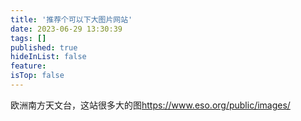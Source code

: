 ```yaml
---
title: '推荐个可以下大图片网站'
date: 2023-06-29 13:30:39
tags: []
published: true
hideInList: false
feature: 
isTop: false
---
```

欧洲南方天文台，这站很多大的图<https://www.eso.org/public/images/>
